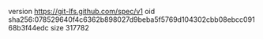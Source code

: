 version https://git-lfs.github.com/spec/v1
oid sha256:078529640f4c6362b898027d9beba5f5769d104302cbb08ebcc09168b3f44edc
size 317782
